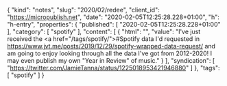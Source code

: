 {
  "kind": "notes",
  "slug": "2020/02/redee",
  "client_id": "https://micropublish.net",
  "date": "2020-02-05T12:25:28.228+01:00",
  "h": "h-entry",
  "properties": {
    "published": [
      "2020-02-05T12:25:28.228+01:00"
    ],
    "category": [
      "spotify"
    ],
    "content": [
      {
        "html": "",
        "value": "I've just received the <a href=\"/tags/spotify/\">#Spotify</a> data I'd requested in https://www.jvt.me/posts/2019/12/29/spotify-wrapped-data-request/ and am going to enjoy looking through all the data I've got from 2012-2020! I may even publish my own \"Year in Review\" of music."
      }
    ],
    "syndication": [
      "https://twitter.com/JamieTanna/status/1225018953421946880"
    ]
  },
  "tags": [
    "spotify"
  ]
}
